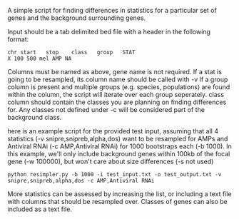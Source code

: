 A simple script for finding differences in statistics for a particular set of genes and the background surrounding genes.

Input should be a tab delimited bed file with a header in the following format:
    
    chr	start	stop	class	group	STAT
    X 100 500 mel AMP NA

Columns must be named as above, gene name is not required.
If a stat is going to be resampled, its column name should be called with -v
If a group column is present and multiple groups (e.g. species, populations) are found within the column, the script will iterate over each group seperately.
class column should contain the classes you are planning on finding differences for. Any classes not defined under -c will be considered part of the background class.

here is an example script for the provided test input, assuming that all 4 statistics (-v snipre,snipreb,alpha,dos) want to be resampled for AMPs and Antiviral RNAi (-c AMP,Antiviral RNAi) for 1000 bootstraps each (-b 1000). In this example, we'll only include background genes within 100kb of the focal gene (-w 100000), but won't care about size differences (-s not used)

    python resimpler.py -b 1000 -i test_input.txt -o test_output.txt -v snipre,snipreb,alpha,dos -c AMP,Antiviral RNAi

More statistics can be assessed by increasing the list, or including a text file with columns that should be resampled over. Classes of genes can also be included as a text file.
